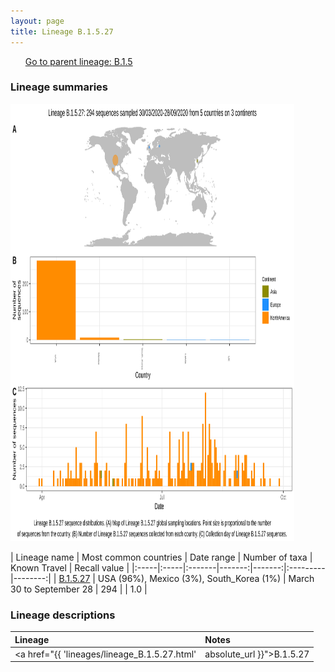 ```yaml
---
layout: page
title: Lineage B.1.5.27
---
```




<p>
<ul class="actions small">
	 <a href="{{ 'lineages/lineage_B.1.5.html' | absolute_url }}" class="button special fit">Go to parent lineage: B.1.5</a>
</ul>
</p>
<h3> Lineage summaries</h3>

<img src="../assets/images/B.1.5.27.svg" alt="B.1.5.27 lineage summary figure" width="90%" height="700px" />


| Lineage name | Most common countries | Date range | Number of taxa | Known Travel | Recall value |
|:-----|:-----|:-------|-------:|-------:|:---------|--------:|
| <a href="{{ 'lineages/lineage_B.1.5.27.html' | absolute_url }}">B.1.5.27</a> | USA (96%), Mexico (3%), South_Korea (1%) | March 30 to September 28 | 294 |  | 1.0 |

<h3>Lineage descriptions</h3>

| Lineage | Notes |
|:-----|:-----|
| <a href="{{ 'lineages/lineage_B.1.5.27.html' | absolute_url }}">B.1.5.27</a> | USA lineage (CA) |


